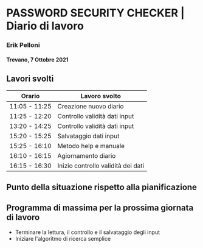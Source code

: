 # PASSWORD SECURITY CHECKER | Diario di lavoro
### Erik Pelloni
#### Trevano, 7 Ottobre 2021

## Lavori svolti


|Orario        |Lavoro svolto                                                   |
|--------------|----------------------------------------------------------------|
|11:05 - 11:25 |Creazione nuovo diario                                          |
|11:25 - 12:20 |Controllo validità dati input                                   |
|13:20 - 14:25 |Controllo validità dati input                                   |
|15:20 - 15:25 |Salvataggio dati input                                          |
|15:25 - 16:10 |Metodo help e manuale                                           |
|16:10 - 16:15 |Agiornamento diario                                             |
|16:15 - 16:30 |Inizio controllo validità dei dati                              |

[//]: <> (##  Problemi riscontrati e soluzioni adottate)


##  Punto della situazione rispetto alla pianificazione

## Programma di massima per la prossima giornata di lavoro
+ Terminare la lettura, il controllo e il salvataggio degli input
+ Iniziare l'algoritmo di ricerca semplice
